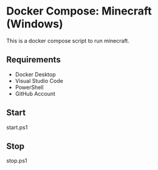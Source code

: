 # Docker Compose: Minecraft (Windows)
This is a docker compose script to run minecraft. 

## Requirements
* Docker Desktop
* Visual Studio Code
* PowerShell
* GitHub Account

## Start
start.ps1

## Stop
stop.ps1
